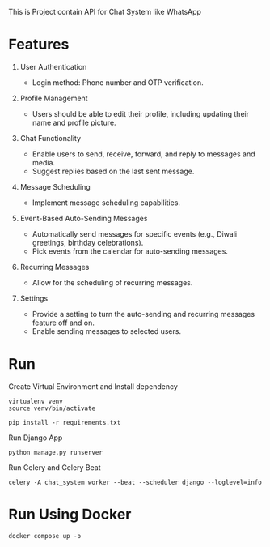 This is Project contain API for Chat System like WhatsApp

# Features
1. User Authentication
    - Login method: Phone number and OTP verification.

2. Profile Management
    - Users should be able to edit their profile, including updating their name and profile picture.

3. Chat Functionality
    - Enable users to send, receive, forward, and reply to messages and media.
    - Suggest replies based on the last sent message.

4. Message Scheduling
    - Implement message scheduling capabilities.

5. Event-Based Auto-Sending Messages
   - Automatically send messages for specific events (e.g., Diwali greetings, birthday celebrations).
   - Pick events from the calendar for auto-sending messages.

6. Recurring Messages
   - Allow for the scheduling of recurring messages.

7. Settings
   - Provide a setting to turn the auto-sending and recurring messages feature off and on.
   - Enable sending messages to selected users.

# Run 
Create Virtual Environment and Install dependency
```commandline
virtualenv venv
source venv/bin/activate

pip install -r requirements.txt
```

Run Django App
```commandline
python manage.py runserver
```

Run Celery and Celery Beat
```commandline
celery -A chat_system worker --beat --scheduler django --loglevel=info
```

# Run Using Docker
```commandline
docker compose up -b
```
